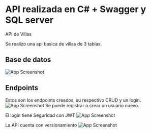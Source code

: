 
# API realizada en C# + Swagger y SQL server


API de Villas

Se realizo una api basica de villas de 3 tablas.

## Base de datos

![App Screenshot](https://i.postimg.cc/br4M3wMX/1.png)


## Endpoints
Estos son los endpoints creados, su respectivo CRUD y un login.
![App Screenshot](https://i.postimg.cc/RhxpHDn9/2.png)
Se puede registrar o crear un usuario nuevo.

El login tiene Seguridad con JWT
![App Screenshot](https://i.postimg.cc/zB7HCLyB/3.png)

La API cuenta con versionamiento 
![App Screenshot](https://i.postimg.cc/YqHqr20D/4.png)

